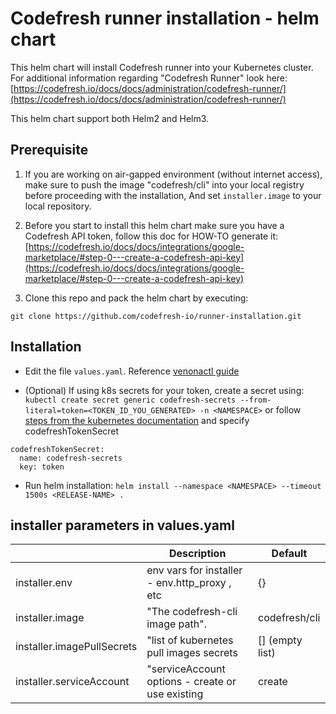 # Codefresh runner installation - helm chart

This helm chart will install Codefresh runner into your Kubernetes cluster. 
For additional information regarding "Codefresh Runner" look here: [https://codefresh.io/docs/docs/administration/codefresh-runner/](https://codefresh.io/docs/docs/administration/codefresh-runner/)


This helm chart support both Helm2 and Helm3.

## Prerequisite
1. If you are working on air-gapped environment (without internet access), make sure to push the image "codefresh/cli" into your local registry before proceeding with the installation, And set `installer.image` to your local repository.

2. Before you start to install this helm chart make sure you have a Codefresh API token, follow this doc for HOW-TO generate it: [https://codefresh.io/docs/docs/integrations/google-marketplace/#step-0---create-a-codefresh-api-key](https://codefresh.io/docs/docs/integrations/google-marketplace/#step-0---create-a-codefresh-api-key)

3. Clone this repo and pack the helm chart by executing:
```
git clone https://github.com/codefresh-io/runner-installation.git
```

## Installation
- Edit the file `values.yaml`. Reference [venonactl guide](https://github.com/codefresh-io/venona/tree/release-1.0/venonactl#install-using---values-valuesyaml)
  
- (Optional) If using k8s secrets for your token, create a secret using: `kubectl create secret generic codefresh-secrets --from-literal=token=<TOKEN_ID_YOU_GENERATED> -n <NAMESPACE>` or follow [steps from the kubernetes documentation](https://kubernetes.io/docs/concepts/configuration/secret/#creating-a-secret) and specify codefreshTokenSecret 
```
codefreshTokenSecret:
  name: codefresh-secrets
  key: token
```

- Run helm installation: `helm install --namespace <NAMESPACE> --timeout 1500s <RELEASE-NAME> .`

## installer parameters in values.yaml
|                            |Description                                     |Default                 |
|----------------------------|------------------------------------------------|------------------------|
|installer.env               | env vars for installer - env.http_proxy , etc  | {}                     |
|installer.image             |"The codefresh-cli image path".                 |codefresh/cli           |
|installer.imagePullSecrets  |"list of kubernetes pull images secrets         | []  (empty list)       |
|installer.serviceAccount    |"serviceAccount options - create or use existing| create                 |

